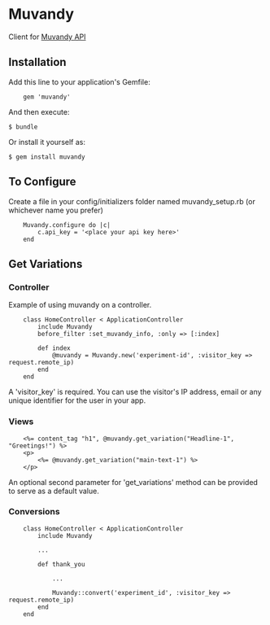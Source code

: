 # Muvandy

Client for [Muvandy API](http://muvandy.com)

## Installation

Add this line to your application's Gemfile:

		gem 'muvandy'

And then execute:

    $ bundle

Or install it yourself as:

    $ gem install muvandy

## To Configure

Create a file in your config/initializers folder named muvandy_setup.rb (or whichever name you prefer)

 		Muvandy.configure do |c|
			c.api_key = '<place your api key here>'
		end

## Get Variations

### Controller

Example of using muvandy on a controller. 

		class HomeController < ApplicationController
			include Muvandy
			before_filter :set_muvandy_info, :only => [:index]
			
			def index
				@muvandy = Muvandy.new('experiment-id', :visitor_key => request.remote_ip)
			end
		end

A 'visitor_key' is required. You can use the visitor's IP address, email or any unique identifier for the user in your app. 

### Views

		<%= content_tag "h1", @muvandy.get_variation("Headline-1", "Greetings!") %>
		<p>
			<%= @muvandy.get_variation("main-text-1") %>
		</p>

An optional second parameter for 'get_variations' method can be provided to serve as a default value.

### Conversions

		class HomeController < ApplicationController
			include Muvandy
			
			...
			
			def thank_you
			
				...
				
				Muvandy::convert('experiment_id', :visitor_key => request.remote_ip)
			end
		end

